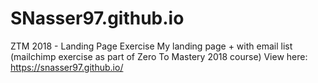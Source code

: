 # SNasser97.github.io

ZTM 2018 - Landing Page Exercise
My landing page + with email list (mailchimp exercise as part of Zero To Mastery 2018 course)
View here: https://snasser97.github.io/
